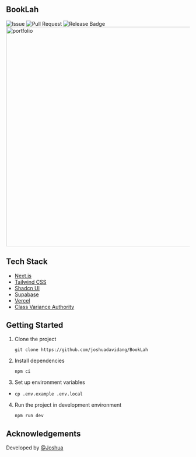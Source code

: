 ## BookLah

![Issue](https://img.shields.io/github/issues/joshuadavidang/BookLah)
![Pull Request](https://img.shields.io/github/issues-pr/joshuadavidang/BookLah)
![Release Badge](https://img.shields.io/github/v/release/joshuadavidang/BookLah)
<img src="https://github.com/joshuadavidang/joshua-david/assets/54788382/d62d2a96-b32f-4148-908b-7019a409d679" alt="portfolio" width="600" />
<br />

## Tech Stack

- [Next.js](https://nextjs.org)
- [Tailwind CSS](https://tailwindcss.com)
- [Shadcn UI](https://ui.shadcn.com/)
- [Supabase](https://supabase.com)
- [Vercel](https://vercel.com)
- [Class Variance Authority](https://cva.style/docs)

## Getting Started

1. Clone the project

   ```
   git clone https://github.com/joshuadavidang/BookLah
   ```

2. Install dependencies

   ```
   npm ci
   ```

3. Set up environment variables

- `cp .env.example .env.local`

4. Run the project in development environment

   ```
   npm run dev
   ```

## Acknowledgements

Developed by [@Joshua](https://www.linkedin.com/in/joshuadavidang/)
